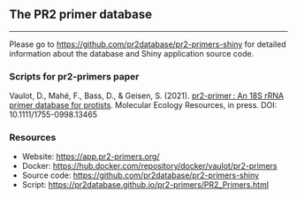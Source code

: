 ## The PR2 primer database
---

Please go to https://github.com/pr2database/pr2-primers-shiny for detailed information about the database and Shiny application source code.


### Scripts for pr2-primers paper

Vaulot, D., Mahé, F., Bass, D., & Geisen, S. (2021). [pr2-primer : An 18S rRNA primer database for protists](https://onlinelibrary.wiley.com/doi/abs/10.1111/1755-0998.13465). Molecular Ecology Resources, in press. DOI: 10.1111/1755-0998.13465

### Resources
* Website: https://app.pr2-primers.org/
* Docker: https://hub.docker.com/repository/docker/vaulot/pr2-primers
* Source code: https://github.com/pr2database/pr2-primers-shiny
* Script: https://pr2database.github.io/pr2-primers/PR2_Primers.html


